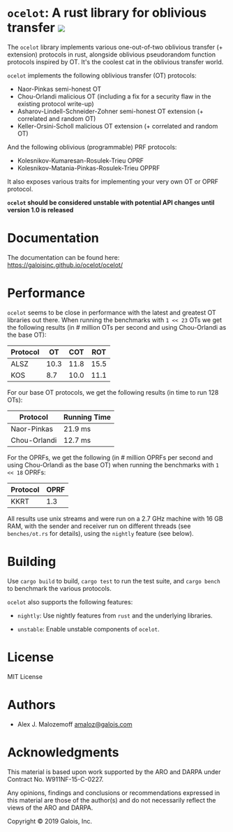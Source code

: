 # `ocelot`: A rust library for oblivious transfer [![](https://travis-ci.org/GaloisInc/ocelot.svg?branch=master)](https://travis-ci.org/GaloisInc/ocelot)

The `ocelot` library implements various one-out-of-two oblivious transfer (+
extension) protocols in rust, alongside oblivious pseudorandom function
protocols inspired by OT. It's the coolest cat in the oblivious transfer world.

`ocelot` implements the following oblivious transfer (OT) protocols:

* Naor-Pinkas semi-honest OT
* Chou-Orlandi malicious OT (including a fix for a security flaw in the existing protocol write-up)
* Asharov-Lindell-Schneider-Zohner semi-honest OT extension (+ correlated and random OT)
* Keller-Orsini-Scholl malicious OT extension (+ correlated and random OT)

And the following oblivious (programmable) PRF protocols:

* Kolesnikov-Kumaresan-Rosulek-Trieu OPRF
* Kolesnikov-Matania-Pinkas-Rosulek-Trieu OPPRF

It also exposes various traits for implementing your very own OT or OPRF
protocol.

**`ocelot` should be considered unstable with potential API changes until
version 1.0 is released**

# Documentation

The documentation can be found here: <https://galoisinc.github.io/ocelot/ocelot/>

# Performance

`ocelot` seems to be close in performance with the latest and greatest OT
libraries out there. When running the benchmarks with `1 << 23` OTs we get the
following results (in # million OTs per second and using Chou-Orlandi as the
base OT):

| Protocol |   OT |  COT |  ROT |
|----------|------|------|------|
| ALSZ     | 10.3 | 11.8 | 15.5 |
| KOS      |  8.7 | 10.0 | 11.1 |

For our base OT protocols, we get the following results (in time to run 128
OTs):

| Protocol     | Running Time |
|--------------|--------------|
| Naor-Pinkas  | 21.9 ms      |
| Chou-Orlandi | 12.7 ms      |

For the OPRFs, we get the following (in # million OPRFs per second and using
Chou-Orlandi as the base OT) when running the benchmarks with `1 << 18` OPRFs:

| Protocol | OPRF |
|----------|------|
| KKRT     |  1.3 |

All results use unix streams and were run on a 2.7 GHz machine with 16 GB RAM,
with the sender and receiver run on different threads (see `benches/ot.rs` for
details), using the `nightly` feature (see below).

# Building

Use `cargo build` to build, `cargo test` to run the test suite, and `cargo
bench` to benchmark the various protocols.

`ocelot` also supports the following features:

* `nightly`: Use nightly features from `rust` and the underlying libraries.

* `unstable`: Enable unstable components of `ocelot`.

# License

MIT License

# Authors

- Alex J. Malozemoff <amaloz@galois.com>

# Acknowledgments

This material is based upon work supported by the ARO and DARPA under Contract
No. W911NF-15-C-0227.

Any opinions, findings and conclusions or recommendations expressed in this
material are those of the author(s) and do not necessarily reflect the views of
the ARO and DARPA.

Copyright © 2019 Galois, Inc.
